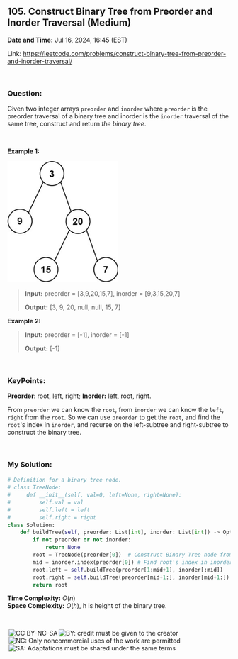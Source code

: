 ## 105. Construct Binary Tree from Preorder and Inorder Traversal (Medium)
**Date and Time:** Jul 16, 2024, 16:45 (EST)

Link: https://leetcode.com/problems/construct-binary-tree-from-preorder-and-inorder-traversal/

<br>

### Question:
Given two integer arrays `preorder` and `inorder` where `preorder` is the preorder traversal of a binary tree and inorder is the `inorder` traversal of the same tree, construct and return _the binary tree_.

<br>

**Example 1:**

<img src="../images/105.jpg" width=250>

> **Input:** preorder = [3,9,20,15,7], inorder = [9,3,15,20,7]
> 
> **Output:** [3, 9, 20, null, null, 15, 7]

**Example 2:**
> **Input:** preorder = [-1], inorder = [-1]
> 
> **Output:** [-1]

<br>

### KeyPoints: 
**Preorder**: root, left, right; **Inorder:** left, root, right.

From `preorder` we can know the `root`,  from `inorder` we can know the `left`, `right` from the `root`. So we can use `preorder` to get the `root`, and find the `root`'s index in `inorder`, and recurse on the left-subtree and right-subtree to construct the binary tree.

<br>

### My Solution:
```python
# Definition for a binary tree node.
# class TreeNode:
#     def __init__(self, val=0, left=None, right=None):
#         self.val = val
#         self.left = left
#         self.right = right
class Solution:
    def buildTree(self, preorder: List[int], inorder: List[int]) -> Optional[TreeNode]:
        if not preorder or not inorder:
            return None
        root = TreeNode(preorder[0])  # Construct Binary Tree node from root
        mid = inorder.index(preorder[0]) # Find root's index in inorder (size of left)
        root.left = self.buildTree(preorder[1:mid+1], inorder[:mid])
        root.right = self.buildTree(preorder[mid+1:], inorder[mid+1:])
        return root
```
**Time Complexity:** $O(n)$ <br>
**Space Complexity:** $O(h)$, h is height of the binary tree.

<br>

<img style="height:22px!important;margin-left:3px;vertical-align:text-bottom;" src="https://mirrors.creativecommons.org/presskit/icons/cc.svg?ref=chooser-v1" alt="CC BY-NC-SA" title="CC BY-NC-SA"><img style="height:22px!important;margin-left:3px;vertical-align:text-bottom;" src="https://mirrors.creativecommons.org/presskit/icons/by.svg?ref=chooser-v1" alt="BY: credit must be given to the creator" title="BY: credit must be given to the creator"><img style="height:22px!important;margin-left:3px;vertical-align:text-bottom;" src="https://mirrors.creativecommons.org/presskit/icons/nc.svg?ref=chooser-v1" alt="NC: Only noncommercial uses of the work are permitted" title="NC: Only noncommercial uses of the work are permitted"><img style="height:22px!important;margin-left:3px;vertical-align:text-bottom;" src="https://mirrors.creativecommons.org/presskit/icons/sa.svg?ref=chooser-v1" alt="SA: Adaptations must be shared under the same terms" title="SA: Adaptations must be shared under the same terms">